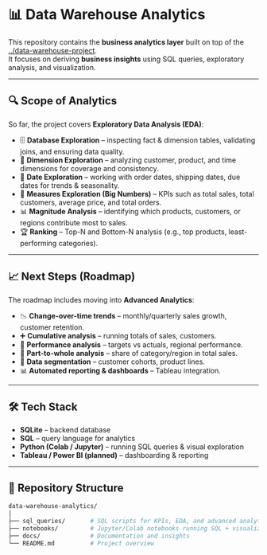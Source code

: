 # 📊 Data Warehouse Analytics  

This repository contains the **business analytics layer** built on top of the [../data-warehouse-project](https://github.com/Brunda-nb/SQL-DataWarehouse-Project.git).  
It focuses on deriving **business insights** using SQL queries, exploratory analysis, and visualization.  

---

## 🔍 Scope of Analytics  

So far, the project covers **Exploratory Data Analysis (EDA)**:  

- 🗄️ **Database Exploration** – inspecting fact & dimension tables, validating joins, and ensuring data quality.  
- 📂 **Dimension Exploration** – analyzing customer, product, and time dimensions for coverage and consistency.  
- 📅 **Date Exploration** – working with order dates, shipping dates, due dates for trends & seasonality.  
- 🔢 **Measures Exploration (Big Numbers)** – KPIs such as total sales, total customers, average price, and total orders.  
- 📊 **Magnitude Analysis** – identifying which products, customers, or regions contribute most to sales.  
- 🏆 **Ranking** – Top-N and Bottom-N analysis (e.g., top products, least-performing categories).  

---

## 📈 Next Steps (Roadmap)  

The roadmap includes moving into **Advanced Analytics**:  

- 📉 **Change-over-time trends** – monthly/quarterly sales growth, customer retention.  
- ➕ **Cumulative analysis** – running totals of sales, customers.  
- 🎯 **Performance analysis** – targets vs actuals, regional performance.  
- 🥧 **Part-to-whole analysis** – share of category/region in total sales.  
- 👥 **Data segmentation** – customer cohorts, product lines.  
- 📊 **Automated reporting & dashboards** – Tableau integration.  

---

## 🛠️ Tech Stack  

- **SQLite** – backend database  
- **SQL** – query language for analytics  
- **Python (Colab / Jupyter)** – running SQL queries & visual exploration  
- **Tableau / Power BI (planned)** – dashboarding & reporting  

---

## 📂 Repository Structure  

```bash
data-warehouse-analytics/
│
├── sql_queries/       # SQL scripts for KPIs, EDA, and advanced analytics
├── notebooks/         # Jupyter/Colab notebooks running SQL + visualizations
├── docs/              # Documentation and insights
└── README.md          # Project overview
